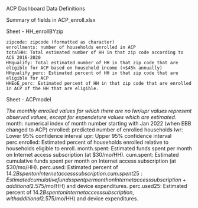 ACP Dashboard Data Definitions

Summary of fields in ACP_enroll.xlsx

Sheet - HH_enrollBYzip

	zipcode: zipcode (formatted as character)
	enrollments: number of households enrolled in ACP
	totalHH: Total estimated number of HH in that zip code according to ACS 2016-2020
	HHqualify: Total estimated number of HH in that zip code that are eligible for ACP based on household income (<$45k annually)
	HHqualify_perc: Estimated percent of HH in that zip code that are eligible for ACP
	HHEoE_perc: Estimated percent of HH in that zip code that are enrolled in ACP of the HH that are eligible.
	
	
Sheet - ACPmodel

  *The monthly enrolled values for which there are no lwr/upr values represent observed values, except for expendeture values which are estimated.*
  month: numerical index of month number starting with Jan 2022 (when EBB changed to ACP)
  enrolled: predicted number of enrolled households 
  lwr: Lower 95% confidence interval
  upr: Upper 95% confidence interval
  perc.enrolled: Estimated percent of households enrolled relative to households eligible to enroll.
  month.spent: Estimated funds spent per month on Internet access subscription (at $30/mo/HH).
  cum.spent: Estimated cumulative funds spent per month on Internet access subscription (at $30/mo/HH).
  perc.used: Estimated percent of $14.2 B spent on Internet access subscription.
  cum.spent25: Estimated cumulative funds spent per month on Internet access subscription + additional 2.5%  to incorporate  Tribal subscription      ($75/mo/HH) and device expenditures.
  perc.used25: Estimated percent of $14.2 B spent on Internet access subscription, with additional 2.5% + additional 2.5%  to incorporate  Tribal subscription      ($75/mo/HH) and device expenditures.